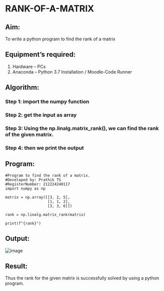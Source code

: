 # RANK-OF-A-MATRIX
## Aim:
To write a python program to find the rank of a matrix
## Equipment’s required:
1. 	Hardware – PCs
2. 	Anaconda – Python 3.7 Installation / Moodle-Code Runner
## Algorithm:
### Step 1: import the numpy function
### Step 2: get the input as array
### Step 3: Using the np.linalg.matrix_rank(), we can find the rank of the given matrix.
### Step 4: then we print the output
## Program:
```
#Program to find the rank of a matrix.
#Developed by: Prathik TS
#RegisterNumber: 212224240117
import numpy as np

matrix = np.array([[3, 2, 5],
                   [1, 1, 2],
                   [3, 3, 6]])

rank = np.linalg.matrix_rank(matrix)

print(f"{rank}")

```
## Output:
![image](https://github.com/user-attachments/assets/7dd0cad9-1102-4fec-912a-ac52a1f24ba2)

## Result:
Thus the rank for the given matrix is successfully solved by  using a python program.


